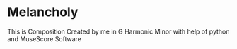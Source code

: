 # Melancholy
This is Composition Created by me in G Harmonic Minor with help of python and MuseScore Software
